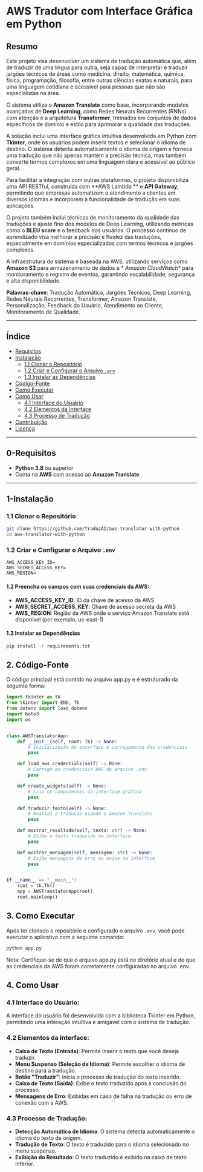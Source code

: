 # AWS Tradutor com Interface Gráfica em Python

## Resumo

Este projeto visa desenvolver um sistema de tradução automática que, além de traduzir de uma língua para outra, seja
capaz de interpretar e traduzir jargões técnicos de áreas como medicina, direito, matemática, química, física,
programação, filosofia, entre outras ciências exatas e naturais, para uma linguagem cotidiana e acessível para pessoas
que não são especialistas na área.

O sistema utiliza o **Amazon Translate** como base, incorporando modelos avançados de **Deep Learning**, como Redes
Neurais Recorrentes (RNNs) com atenção e a arquitetura **Transformer**, treinados em conjuntos de dados específicos de
domínio e estilo para aprimorar a qualidade das traduções.

A solução inclui uma interface gráfica intuitiva desenvolvida em Python com **Tkinter**, onde os usuários podem inserir
textos e selecionar o idioma de destino. O sistema detecta automaticamente o idioma de origem e fornece uma tradução que
não apenas mantém a precisão técnica, mas também converte termos complexos em uma linguagem clara e acessível ao público
geral.

Para facilitar a integração com outras plataformas, o projeto disponibiliza uma API RESTful, construída com **AWS Lambda
** e **API Gateway**, permitindo que empresas automatizem o atendimento a clientes em diversos idiomas e incorporem a
funcionalidade de tradução em suas aplicações.

O projeto também inclui técnicas de monitoramento da qualidade das traduções e ajuste fino dos modelos de Deep Learning,
utilizando métricas como o **BLEU score** e o feedback dos usuários. O processo contínuo de aprendizado visa melhorar a
precisão e fluidez das traduções, especialmente em domínios especializados com termos técnicos e jargões complexos.

A infraestrutura do sistema é baseada na AWS, utilizando serviços como **Amazon S3** para armazenamento de dados e *
*Amazon CloudWatch** para monitoramento e registro de eventos, garantindo escalabilidade, segurança e alta
disponibilidade.

**Palavras-chave**: Tradução Automática, Jargões Técnicos, Deep Learning, Redes Neurais Recorrentes, Transformer, Amazon
Translate, Personalização, Feedback do Usuário, Atendimento ao Cliente, Monitoramento de Qualidade.

---

## Índice

- [Requisitos](#0-requisitos)
- [Instalação](#1-instalação)
    - [1.1 Clonar o Repositório](#11-clonar-o-repositório)
    - [1.2 Criar e Configurar o Arquivo `.env`](#12-criar-e-configurar-o-arquivo-env)
    - [1.3 Instalar as Dependências](#13-instalar-as-dependências)
- [Código-Fonte](#2-código-fonte)
- [Como Executar](#3-como-executar)
- [Como Usar](#4-como-usar)
    - [4.1 Interface do Usuário](#41-interface-do-usuário)
    - [4.2 Elementos da Interface](#42-elementos-da-interface)
    - [4.3 Processo de Tradução](#43-processo-de-tradução)
- [Contribuição](#contribuição)
- [Licença](#licença)

---

## 0-Requisitos

- **Python 3.8** ou superior
- Conta na **AWS** com acesso ao **Amazon Translate**

---

## 1-Instalação

### 1.1 Clonar o Repositório

```bash
git clone https://github.com/TraduzAI/aws-translator-with-python
cd aws-translator-with-python
```

### 1.2 Criar e Configurar o Arquivo `.env`

```dotenv
AWS_ACCESS_KEY_ID=
AWS_SECRET_ACCESS_KEY=
AWS_REGION=
```

#### 1.2 Preencha os campos com suas credenciais da AWS:

- **AWS_ACCESS_KEY_ID**: ID da chave de acesso da AWS
- **AWS_SECRET_ACCESS_KEY**: Chave de acesso secreta da AWS
- **AWS_REGION**: Região da AWS onde o serviço Amazon Translate está disponível (por exemplo, us-east-1)

#### 1.3 Instalar as Dependências

```bash
pip install -r requirements.txt
```

## 2. Código-Fonte

O código principal está contido no arquivo app.py e é estruturado da seguinte forma:

```python 
import tkinter as tk
from tkinter import END, Tk
from dotenv import load_dotenv
import boto3
import os


class AWSTranslatorApp:
    def __init__(self, root: Tk) -> None:
        # Inicialização da interface e carregamento das credenciais
        pass

    def load_aws_credentials(self) -> None:
        # Carrega as credenciais AWS do arquivo .env
        pass

    def create_widgets(self) -> None:
        # Cria os componentes da interface gráfica
        pass

    def traduzir_texto(self) -> None:
        # Realiza a tradução usando o Amazon Translate
        pass

    def mostrar_resultado(self, texto: str) -> None:
        # Exibe o texto traduzido na interface
        pass

    def mostrar_mensagem(self, mensagem: str) -> None:
        # Exibe mensagens de erro ou aviso na interface
        pass


if __name__ == "__main__":
    root = tk.Tk()
    app = AWSTranslatorApp(root)
    root.mainloop()
```

## 3. Como Executar

Após ter clonado o repositório e configurado o arquivo `.env`, você pode executar o aplicativo com o seguinte comando:

```bash
python app.py
```

Nota: Certifique-se de que o arquivo app.py está no diretório atual e de que as credenciais da AWS foram corretamente
configuradas no arquivo .env.

## 4. Como Usar

### 4.1 Interface do Usuário:

A interface do usuário foi desenvolvida com a biblioteca Tkinter em Python, permitindo uma interação intuitiva e
amigável com o sistema de tradução.

### 4.2 Elementos da Interface:

- **Caixa de Texto (Entrada)**: Permite inserir o texto que você deseja traduzir.
- **Menu Suspenso (Seleção de Idioma)**: Permite escolher o idioma de destino para a tradução.
- **Botão "Traduzir"**: inicia o processo de tradução do texto inserido.
- **Caixa de Texto (Saída)**: Exibe o texto traduzido após a conclusão do processo.
- **Mensagens de Erro**: Exibidas em caso de falha na tradução ou erro de conexão com a AWS.

### 4.3 Processo de Tradução:

- **Detecção Automática de Idioma**: O sistema detecta automaticamente o idioma do texto de origem.
- **Tradução de Texto**: O texto é traduzido para o idioma selecionado no menu suspenso.
- **Exibição do Resultado**: O texto traduzido é exibido na caixa de texto inferior.

